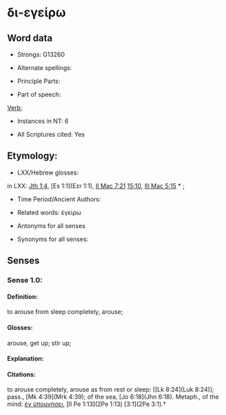 # δι-εγείρω 

<!-- Status: S2=NeedsFinalCheck -->
<!-- Lexica used for edits:   -->

## Word data

* Strongs: G13260

* Alternate spellings:



* Principle Parts: 


* Part of speech: 

[Verb](http://ugg.readthedocs.io/en/latest/verb.html); 

* Instances in NT: 6

* All Scriptures cited: Yes

## Etymology: 


* LXX/Hebrew glosses: 

in LXX: [Jth 1:4](Jdt.1.4), [Es 1:1](Ezr 1:1), [II Mac 7:21](2Macc.7.21) [15:10](2Macc.15.10), [III Mac 5:15](3Macc.5.15) * ;

* Time Period/Ancient Authors: 


* Related words: ἐγείρω

* Antonyms for all senses

* Synonyms for all senses: 


## Senses 


### Sense  1.0: 

#### Definition: 

to arouse from sleep completely, arouse; 

#### Glosses: 

arouse, get up; stir up;

#### Explanation: 


#### Citations: 

to arouse completely, arouse as from rest or sleep: [[Lk 8:24](Luk 8:24)]; pass., [Mk 4:39](Mrk 4:39); of the sea, [Jo 6:18](Jhn 6:18). Metaph., of the mind: [ἐν ὑπομνήσει](), [II Pe 1:13](2Pe 1:13) [3:1](2Pe 3:1).†
